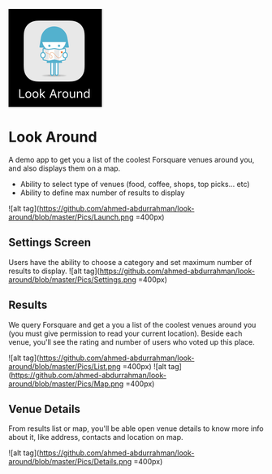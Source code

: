 ![alt tag](https://github.com/ahmed-abdurrahman/look-around/blob/master/Pics/AppIcon.png)
# Look Around
A demo app to get you a list of the coolest Forsquare venues around you, and also displays them on a map.

* Ability to select type of venues (food, coffee, shops, top picks... etc)
* Ability to define max number of results to display

![alt tag](https://github.com/ahmed-abdurrahman/look-around/blob/master/Pics/Launch.png =400px)

## Settings Screen
Users have the ability to choose a category and set maximum number of results to display.
![alt tag](https://github.com/ahmed-abdurrahman/look-around/blob/master/Pics/Settings.png =400px)

## Results
We query Forsquare and get a you a list of the coolest venues around you (you must give permission to read your current location).
Beside each venue, you'll see the rating and number of users who voted up this place.

![alt tag](https://github.com/ahmed-abdurrahman/look-around/blob/master/Pics/List.png =400px)
![alt tag](https://github.com/ahmed-abdurrahman/look-around/blob/master/Pics/Map.png =400px)

## Venue Details
From results list or map, you'll be able open venue details to know more info about it, like address, contacts and location on map.

![alt tag](https://github.com/ahmed-abdurrahman/look-around/blob/master/Pics/Details.png =400px)
